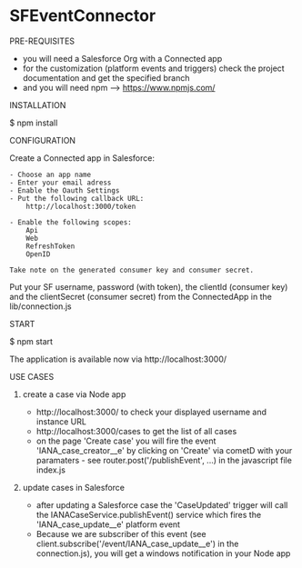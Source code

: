 # SFEventConnector

PRE-REQUISITES

- you will need a Salesforce Org with a Connected app
- for the customization (platform events and triggers) check the project documentation and get the specified branch
- and you will need npm --> https://www.npmjs.com/

INSTALLATION

$ npm install

CONFIGURATION

Create a Connected app in Salesforce:

    - Choose an app name
    - Enter your email adress
    - Enable the Oauth Settings
    - Put the following callback URL:
        http://localhost:3000/token
        
    - Enable the following scopes:
        Api
        Web
        RefreshToken
        OpenID

    Take note on the generated consumer key and consumer secret.

Put your SF username, password (with token), the clientId (consumer key) and the clientSecret (consumer secret) from the ConnectedApp in the lib/connection.js 

START

$ npm start 

The application is available now via http://localhost:3000/ 

USE CASES

1. create a case via Node app 
    - http://localhost:3000/ to check your displayed username and instance URL
    - http://localhost:3000/cases to get the list of all cases
    - on the page 'Create case' you will fire the event 'IANA_case_creator__e' by clicking on 'Create' via cometD with your paramaters - see router.post('/publishEvent', ...) in the javascript file index.js

2. update cases in Salesforce
    - after updating a Salesforce case the 'CaseUpdated' trigger will call the IANACaseService.publishEvent() service which fires the 'IANA_case_update__e' platform event
    - Because we are subscriber of this event (see client.subscribe('/event/IANA_case_update__e') in the connection.js), you will get a windows notification in your Node app


